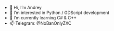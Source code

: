 - 👋 Hi, I’m Andrey
- 👀 I’m interested in Python / GDScript development
- 🌱 I’m currently learning C# & C++
- 📫 Telegram: @NoBanOnlyZXC

<!---
NoBanOnlyZXC/NoBanOnlyZXC is a ✨ special ✨ repository because its `README.md` (this file) appears on your GitHub profile.
You can click the Preview link to take a look at your changes.
--->
